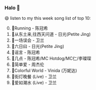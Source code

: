 

### Halo 👋

😄 listen to my this week song list of top 10:

0. 🌈Running - 陈冠希
1. 🌈从东土来,往西天问道 - 日光(Petite Jing)
2. 🌈一场误会 - 卫兰
3. 🌈六日曰 - 日光(Petite Jing)
4. 🌈谣言 - 陈冠希
5. 🌈几点 - 陈冠希/MC Hotdog/MC仁/李璨琛
6. 🌈简单爱 - 周杰伦
7. 🌈Colorful World - Vinida (万妮达)
8. 🌈街灯晚餐 (Live) - 卫兰
9. 🌈爱如潮水 (Live) - 卫兰

